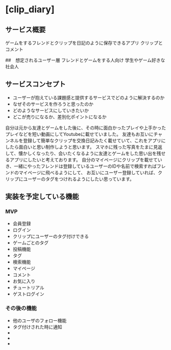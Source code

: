 # [clip_diary]

## サービス概要
ゲームをするフレンドとクリップを日記のように保存できるアプリ
クリップとコメント


##　想定されるユーザー層
フレンドとゲームをする人向け
学生やゲーム好きな社会人

## サービスコンセプト
* ユーザーが抱えている課題感と提供するサービスでどのように解決するのか
* なぜそのサービスを作ろうと思ったのか
* どのようなサービスにしていきたいか
* どこが売りになるか、差別化ポイントになるか

自分は元から友達とゲームをした後に、その時に面白かったプレイや上手かったプレイなどを短い動画にしてYoutubeに載せていました。
友達もお互いにチャンネルを登録して簡単なクリップを交換日記みたく載せていて、これをアプリにしたら面白いと思い制作しようと思います。
スマホに残った写真をたまに見返して、懐かしくなったり、会いたくなるように友達とゲームをした思い出を残せるアプリにしたいと考えております。
自分のマイページにクリップを載せていき、一緒にやったフレンドは登録しているユーザーのIDや名前で検索すればフレンドのマイページに飛べるようにして、
お互いにユーザー登録していれば、クリップにユーザーのタグをつけれるようにしたい思っています。

## 実装を予定している機能
### MVP
* 会員登録
* ログイン
* クリップにユーザーのタグ付けできる
* ゲームごとのタグ
* 投稿機能
* タグ
* 検索機能
* マイページ
* コメント
* お気に入り
* チュートリアル
* ゲストログイン

### その後の機能
* 他のユーザのフォロー機能
* タグ付けされた時に通知
* 
* 
* 
